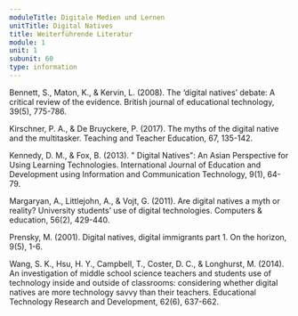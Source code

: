 ```yaml
---
moduleTitle: Digitale Medien und Lernen
unitTitle: Digital Natives
title: Weiterführende Literatur
module: 1
unit: 1
subunit: 60
type: information
---
```



Bennett, S., Maton, K., & Kervin, L. (2008). The ‘digital natives’ debate: A critical review of the evidence. British journal of educational technology, 39(5), 775-786.

Kirschner, P. A., & De Bruyckere, P. (2017). The myths of the digital native and the multitasker. Teaching and Teacher Education, 67, 135-142.

Kennedy, D. M., & Fox, B. (2013). " Digital Natives": An Asian Perspective for Using Learning Technologies. International Journal of Education and Development using Information and Communication Technology, 9(1), 64-79.

Margaryan, A., Littlejohn, A., & Vojt, G. (2011). Are digital natives a myth or reality? University students’ use of digital technologies. Computers & education, 56(2), 429-440.

Prensky, M. (2001). Digital natives, digital immigrants part 1. On the horizon, 9(5), 1-6.

Wang, S. K., Hsu, H. Y., Campbell, T., Coster, D. C., & Longhurst, M. (2014). An investigation of middle school science teachers and students use of technology inside and outside of classrooms: considering whether digital natives are more technology savvy than their teachers. Educational Technology Research and Development, 62(6), 637-662.